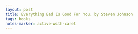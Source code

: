 ```yaml
---
layout: post
title: Everything Bad Is Good For You, by Steven Johnson
tags: books
notes-marker: active-with-caret
---
```

